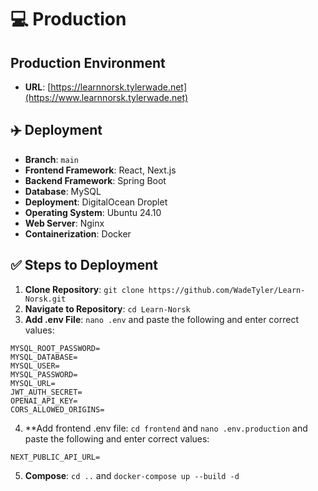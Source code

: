 # 💻 Production
## Production Environment
- **URL**: [https://learnnorsk.tylerwade.net](https://www.learnnorsk.tylerwade.net)

## ✈️ Deployment
- **Branch**: `main`
- **Frontend Framework**: React, Next.js
- **Backend Framework**: Spring Boot
- **Database**: MySQL
- **Deployment**: DigitalOcean Droplet
- **Operating System**: Ubuntu 24.10
- **Web Server**: Nginx
- **Containerization**: Docker

## ✅ Steps to Deployment
1. **Clone Repository**: `git clone https://github.com/WadeTyler/Learn-Norsk.git`  
2. **Navigate to Repository**: `cd Learn-Norsk`
3. **Add .env File**: `nano .env` and paste the following and enter correct values:
```
MYSQL_ROOT_PASSWORD=
MYSQL_DATABASE=
MYSQL_USER=
MYSQL_PASSWORD=
MYSQL_URL=
JWT_AUTH_SECRET=
OPENAI_API_KEY=
CORS_ALLOWED_ORIGINS=
```
4. **Add frontend .env file: `cd frontend` and `nano .env.production` and paste the following and enter correct values:
```
NEXT_PUBLIC_API_URL=
```
5. **Compose**: `cd ..` and `docker-compose up --build -d`